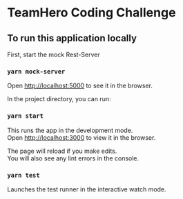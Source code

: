 # TeamHero Coding Challenge

## To run this application locally

First, start the mock Rest-Server

### `yarn mock-server`

Open [http://localhost:5000](http://localhost:5000) to see it in the browser.

In the project directory, you can run:

### `yarn start`

This runs the app in the development mode.\
Open [http://localhost:3000](http://localhost:3000) to view it in the browser.

The page will reload if you make edits.\
You will also see any lint errors in the console.

### `yarn test`

Launches the test runner in the interactive watch mode.

